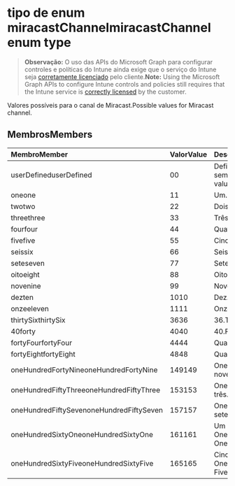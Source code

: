 # <a name="miracastchannel-enum-type"></a><span data-ttu-id="10038-101">tipo de enum miracastChannel</span><span class="sxs-lookup"><span data-stu-id="10038-101">miracastChannel enum type</span></span>

> <span data-ttu-id="10038-102">**Observação:** O uso das APIs do Microsoft Graph para configurar controles e políticas do Intune ainda exige que o serviço do Intune seja [corretamente licenciado](https://go.microsoft.com/fwlink/?linkid=839381) pelo cliente.</span><span class="sxs-lookup"><span data-stu-id="10038-102">**Note:** Using the Microsoft Graph APIs to configure Intune controls and policies still requires that the Intune service is [correctly licensed](https://go.microsoft.com/fwlink/?linkid=839381) by the customer.</span></span>

<span data-ttu-id="10038-103">Valores possíveis para o canal de Miracast.</span><span class="sxs-lookup"><span data-stu-id="10038-103">Possible values for Miracast channel.</span></span>
## <a name="members"></a><span data-ttu-id="10038-104">Membros</span><span class="sxs-lookup"><span data-stu-id="10038-104">Members</span></span>
|<span data-ttu-id="10038-105">Membro</span><span class="sxs-lookup"><span data-stu-id="10038-105">Member</span></span>|<span data-ttu-id="10038-106">Valor</span><span class="sxs-lookup"><span data-stu-id="10038-106">Value</span></span>|<span data-ttu-id="10038-107">Descrição</span><span class="sxs-lookup"><span data-stu-id="10038-107">Description</span></span>|
|:---|:---|:---|
|<span data-ttu-id="10038-108">userDefined</span><span class="sxs-lookup"><span data-stu-id="10038-108">userDefined</span></span>|<span data-ttu-id="10038-109">0</span><span class="sxs-lookup"><span data-stu-id="10038-109">0</span></span>|<span data-ttu-id="10038-110">Definido pelo usuário, valor padrão, sem intenção.</span><span class="sxs-lookup"><span data-stu-id="10038-110">User Defined, default value, no intent.</span></span>|
|<span data-ttu-id="10038-111">one</span><span class="sxs-lookup"><span data-stu-id="10038-111">one</span></span>|<span data-ttu-id="10038-112">1</span><span class="sxs-lookup"><span data-stu-id="10038-112">1</span></span>|<span data-ttu-id="10038-113">Um.</span><span class="sxs-lookup"><span data-stu-id="10038-113">One.</span></span>|
|<span data-ttu-id="10038-114">two</span><span class="sxs-lookup"><span data-stu-id="10038-114">two</span></span>|<span data-ttu-id="10038-115">2</span><span class="sxs-lookup"><span data-stu-id="10038-115">2</span></span>|<span data-ttu-id="10038-116">Dois.</span><span class="sxs-lookup"><span data-stu-id="10038-116">Two.</span></span>|
|<span data-ttu-id="10038-117">three</span><span class="sxs-lookup"><span data-stu-id="10038-117">three</span></span>|<span data-ttu-id="10038-118">3</span><span class="sxs-lookup"><span data-stu-id="10038-118">3</span></span>|<span data-ttu-id="10038-119">Três.</span><span class="sxs-lookup"><span data-stu-id="10038-119">Three.</span></span>|
|<span data-ttu-id="10038-120">four</span><span class="sxs-lookup"><span data-stu-id="10038-120">four</span></span>|<span data-ttu-id="10038-121">4</span><span class="sxs-lookup"><span data-stu-id="10038-121">4</span></span>|<span data-ttu-id="10038-122">Quatro.</span><span class="sxs-lookup"><span data-stu-id="10038-122">Four.</span></span>|
|<span data-ttu-id="10038-123">five</span><span class="sxs-lookup"><span data-stu-id="10038-123">five</span></span>|<span data-ttu-id="10038-124">5</span><span class="sxs-lookup"><span data-stu-id="10038-124">5</span></span>|<span data-ttu-id="10038-125">Cinco.</span><span class="sxs-lookup"><span data-stu-id="10038-125">Five.</span></span>|
|<span data-ttu-id="10038-126">seis</span><span class="sxs-lookup"><span data-stu-id="10038-126">six</span></span>|<span data-ttu-id="10038-127">6</span><span class="sxs-lookup"><span data-stu-id="10038-127">6</span></span>|<span data-ttu-id="10038-128">Seis.</span><span class="sxs-lookup"><span data-stu-id="10038-128">Six.</span></span>|
|<span data-ttu-id="10038-129">sete</span><span class="sxs-lookup"><span data-stu-id="10038-129">seven</span></span>|<span data-ttu-id="10038-130">7</span><span class="sxs-lookup"><span data-stu-id="10038-130">7</span></span>|<span data-ttu-id="10038-131">Sete.</span><span class="sxs-lookup"><span data-stu-id="10038-131">Seven.</span></span>|
|<span data-ttu-id="10038-132">oito</span><span class="sxs-lookup"><span data-stu-id="10038-132">eight</span></span>|<span data-ttu-id="10038-133">8</span><span class="sxs-lookup"><span data-stu-id="10038-133">8</span></span>|<span data-ttu-id="10038-134">Oito.</span><span class="sxs-lookup"><span data-stu-id="10038-134">Eight.</span></span>|
|<span data-ttu-id="10038-135">nove</span><span class="sxs-lookup"><span data-stu-id="10038-135">nine</span></span>|<span data-ttu-id="10038-136">9</span><span class="sxs-lookup"><span data-stu-id="10038-136">9</span></span>|<span data-ttu-id="10038-137">Nove.</span><span class="sxs-lookup"><span data-stu-id="10038-137">Nine.</span></span>|
|<span data-ttu-id="10038-138">dez</span><span class="sxs-lookup"><span data-stu-id="10038-138">ten</span></span>|<span data-ttu-id="10038-139">10</span><span class="sxs-lookup"><span data-stu-id="10038-139">10</span></span>|<span data-ttu-id="10038-140">Dez.</span><span class="sxs-lookup"><span data-stu-id="10038-140">Ten.</span></span>|
|<span data-ttu-id="10038-141">onze</span><span class="sxs-lookup"><span data-stu-id="10038-141">eleven</span></span>|<span data-ttu-id="10038-142">11</span><span class="sxs-lookup"><span data-stu-id="10038-142">11</span></span>|<span data-ttu-id="10038-143">Onze.</span><span class="sxs-lookup"><span data-stu-id="10038-143">Eleven.</span></span>|
|<span data-ttu-id="10038-144">thirtySix</span><span class="sxs-lookup"><span data-stu-id="10038-144">thirtySix</span></span>|<span data-ttu-id="10038-145">36</span><span class="sxs-lookup"><span data-stu-id="10038-145">36</span></span>|<span data-ttu-id="10038-146">36.</span><span class="sxs-lookup"><span data-stu-id="10038-146">Thirty-Six.</span></span>|
|<span data-ttu-id="10038-147">40</span><span class="sxs-lookup"><span data-stu-id="10038-147">forty</span></span>|<span data-ttu-id="10038-148">40</span><span class="sxs-lookup"><span data-stu-id="10038-148">40</span></span>|<span data-ttu-id="10038-149">40.</span><span class="sxs-lookup"><span data-stu-id="10038-149">Forty.</span></span>|
|<span data-ttu-id="10038-150">fortyFour</span><span class="sxs-lookup"><span data-stu-id="10038-150">fortyFour</span></span>|<span data-ttu-id="10038-151">44</span><span class="sxs-lookup"><span data-stu-id="10038-151">44</span></span>|<span data-ttu-id="10038-152">Quarenta e quatro.</span><span class="sxs-lookup"><span data-stu-id="10038-152">Forty-Four.</span></span>|
|<span data-ttu-id="10038-153">fortyEight</span><span class="sxs-lookup"><span data-stu-id="10038-153">fortyEight</span></span>|<span data-ttu-id="10038-154">48</span><span class="sxs-lookup"><span data-stu-id="10038-154">48</span></span>|<span data-ttu-id="10038-155">Quarenta e oito.</span><span class="sxs-lookup"><span data-stu-id="10038-155">Forty-Eight.</span></span>|
|<span data-ttu-id="10038-156">oneHundredFortyNine</span><span class="sxs-lookup"><span data-stu-id="10038-156">oneHundredFortyNine</span></span>|<span data-ttu-id="10038-157">149</span><span class="sxs-lookup"><span data-stu-id="10038-157">149</span></span>|<span data-ttu-id="10038-158">OneHundredForty e nove.</span><span class="sxs-lookup"><span data-stu-id="10038-158">OneHundredForty-Nine.</span></span>|
|<span data-ttu-id="10038-159">oneHundredFiftyThree</span><span class="sxs-lookup"><span data-stu-id="10038-159">oneHundredFiftyThree</span></span>|<span data-ttu-id="10038-160">153</span><span class="sxs-lookup"><span data-stu-id="10038-160">153</span></span>|<span data-ttu-id="10038-161">OneHundredFifty-três.</span><span class="sxs-lookup"><span data-stu-id="10038-161">OneHundredFifty-Three.</span></span>|
|<span data-ttu-id="10038-162">oneHundredFiftySeven</span><span class="sxs-lookup"><span data-stu-id="10038-162">oneHundredFiftySeven</span></span>|<span data-ttu-id="10038-163">157</span><span class="sxs-lookup"><span data-stu-id="10038-163">157</span></span>|<span data-ttu-id="10038-164">OneHundredFifty-sete.</span><span class="sxs-lookup"><span data-stu-id="10038-164">OneHundredFifty-Seven.</span></span>|
|<span data-ttu-id="10038-165">oneHundredSixtyOne</span><span class="sxs-lookup"><span data-stu-id="10038-165">oneHundredSixtyOne</span></span>|<span data-ttu-id="10038-166">161</span><span class="sxs-lookup"><span data-stu-id="10038-166">161</span></span>|<span data-ttu-id="10038-167">Um OneHundredSixty.</span><span class="sxs-lookup"><span data-stu-id="10038-167">OneHundredSixty-One.</span></span>|
|<span data-ttu-id="10038-168">oneHundredSixtyFive</span><span class="sxs-lookup"><span data-stu-id="10038-168">oneHundredSixtyFive</span></span>|<span data-ttu-id="10038-169">165</span><span class="sxs-lookup"><span data-stu-id="10038-169">165</span></span>|<span data-ttu-id="10038-170">Cinco OneHundredSixty.</span><span class="sxs-lookup"><span data-stu-id="10038-170">OneHundredSixty-Five.</span></span>|



